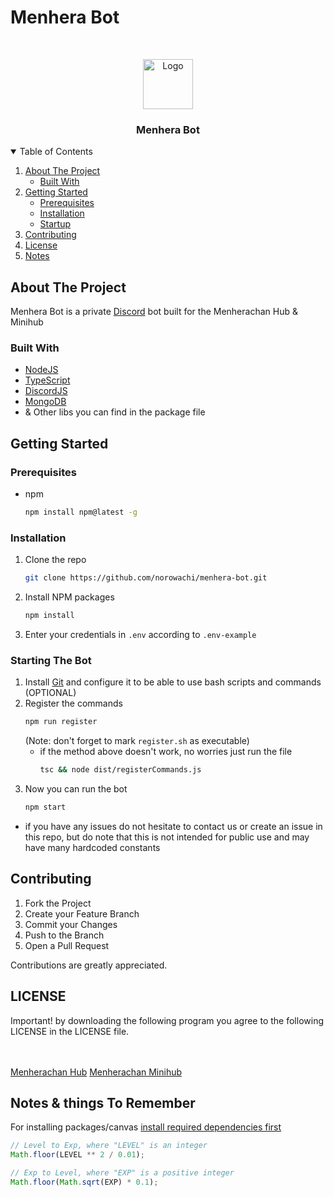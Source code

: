 # Menhera Bot

<!-- PROJECT LOGO -->
<br />
<p align="center">
    <img src="https://cdn.discordapp.com/avatars/1130920705026949203/e15da66350213acfef1ac77532719a4b.webp" alt="Logo" width="80" height="80">
    <h3 align="center">Menhera Bot</h3>
</p>

<!-- TABLE OF CONTENTS -->
<details open="open">
  <summary>Table of Contents</summary>
  <ol>
    <li>
      <a href="#about-the-project">About The Project</a>
      <ul>
        <li><a href="#built-with">Built With</a></li>
      </ul>
    </li>
    <li>
      <a href="#getting-started">Getting Started</a>
      <ul>
        <li><a href="#prerequisites">Prerequisites</a></li>
        <li><a href="#installation">Installation</a></li>
        <li><a href="#starting-the-bot">Startup</a></li>
      </ul>
    </li>
    <li><a href="#contributing">Contributing</a></li>
    <li><a href="#license">License</a></li>
    <li><a href="#notes--things-to-remember">Notes</a></li>
  </ol>
</details>

<!-- ABOUT THE PROJECT -->

## About The Project

Menhera Bot is a private [Discord](https://discord.com) bot built for the Menherachan Hub & Minihub

### Built With

- [NodeJS](https://nodejs.org/)
- [TypeScript](https://www.typescriptlang.org/)
- [DiscordJS](https://discord.js.org)
- [MongoDB](https://www.mongodb.com/)
- & Other libs you can find in the package file
<!-- GETTING STARTED -->

## Getting Started

### Prerequisites

- npm
  ```sh
  npm install npm@latest -g
  ```

### Installation

1. Clone the repo
   ```sh
   git clone https://github.com/norowachi/menhera-bot.git
   ```
2. Install NPM packages
   ```sh
   npm install
   ```
3. Enter your credentials in `.env` according to `.env-example`

### Starting The Bot

1. Install [Git](https://git-scm.com/downloads) and configure it to be able to use bash scripts and commands (OPTIONAL)
2. Register the commands
   ```sh
   npm run register
   ```
   (Note: don't forget to mark `register.sh` as executable)
   - if the method above doesn't work, no worries just run the file
     ```sh
     tsc && node dist/registerCommands.js
     ```
3. Now you can run the bot
   ```sh
   npm start
   ```

- if you have any issues do not hesitate to contact us or create an issue in this repo, but do note that this is not intended for public use and may have many hardcoded constants
<!-- CONTRIBUTING -->

## Contributing

1. Fork the Project
2. Create your Feature Branch
3. Commit your Changes
4. Push to the Branch
5. Open a Pull Request

Contributions are greatly appreciated.

<!-- LICENSE -->

## LICENSE

Important!
by downloading the following program you agree to the following LICENSE in the LICENSE file.

<br><br>
[Menherachan Hub](https://discord.gg/menhera)
[Menherachan Minihub](https://discord.gg/menherachan)

## Notes & things To Remember

For installing packages/canvas [install required dependencies first](https://github.com/Automattic/node-canvas?tab=readme-ov-file#compiling)

```js
// Level to Exp, where "LEVEL" is an integer
Math.floor(LEVEL ** 2 / 0.01);

// Exp to Level, where "EXP" is a positive integer
Math.floor(Math.sqrt(EXP) * 0.1);
```
